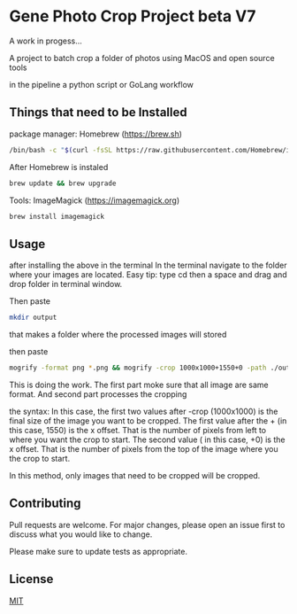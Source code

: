 # Gene Photo Crop Project beta V7

 A work in progess...

A project to batch crop a folder of photos using MacOS and open source tools

in the pipeline a python script or GoLang workflow

##

## Things that need to be Installed

package manager: Homebrew (https://brew.sh)

```bash
/bin/bash -c "$(curl -fsSL https://raw.githubusercontent.com/Homebrew/install/HEAD/install.sh)"
```
After Homebrew is instaled

```bash
brew update && brew upgrade
```

Tools: ImageMagick (https://imagemagick.org)

```bash
brew install imagemagick
````


## Usage

after installing the above in the terminal
In the terminal navigate to the folder where your images are located. Easy tip:
type cd then a space and drag and drop folder in terminal window.

Then paste

```bash
mkdir output
```
that makes a folder where the processed images will stored


then paste 
```bash
mogrify -format png *.png && mogrify -crop 1000x1000+1550+0 -path ./output *.png
```
This is doing the work. The first part moke sure that all image are same format. And second part processes the cropping

the syntax:
In this case, the first two values after -crop (1000x1000) is the final size of the image you want to be cropped. The first value after the + (in this case, 1550) is the x offset. That is the number of pixels from left to where you want the crop to start. The second value ( in this case, +0) is the x offset. That is the number of pixels from the top of the image where you the crop to start.

In this method, only images that need to be cropped will be cropped. 

## Contributing
Pull requests are welcome. For major changes, please open an issue first to discuss what you would like to change.

Please make sure to update tests as appropriate.

## License
[MIT](https://choosealicense.com/licenses/mit/)
